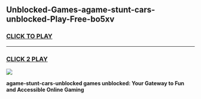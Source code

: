 
## Unblocked-Games-agame-stunt-cars-unblocked-Play-Free-bo5xv
<h3>
<a href="https://premium76.site?title=agame-stunt-cars-unblocked&ref=23A">CLICK TO PLAY</a></h3>
<hr>

<h3>
<a href="https://premium76.site?title=agame-stunt-cars-unblocked&ref=23A">CLICK 2 PLAY</a>
  
</h3>

<a href="https://premium76.site?title=agame-stunt-cars-unblocked&ref=23A"><img src="https://clearcache.store/games.png"></a>


**agame-stunt-cars-unblocked games unblocked: Your Gateway to Fun and Accessible Online Gaming**
